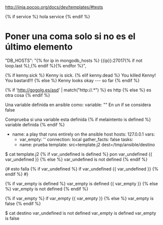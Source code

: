 http://jinja.pocoo.org/docs/dev/templates/#tests

{% if service %}
hola service
{% endif %}

# Poner una coma solo si no es el último elemento
"DB_HOSTS": "{% for ip in mongodb_hosts %} {{ip}}:27017{% if not loop.last %},{% endif %}{% endfor %}",


{% if kenny.sick %}
    Kenny is sick.
{% elif kenny.dead %}
    You killed Kenny!  You bastard!!!
{% else %}
    Kenny looks okay --- so far
{% endif %}


{% if 'http://gogolg.es/asd' | match("http://.*") %}
es http
{% else %}
es otra cosa
{% endif %}




Una variable definida en ansible como:
variable: ""
En un if se considera false


Comprueba si una variable esta definida
{% if melaintento is defined %}
variable definida
{% endif %}



- name: a play that runs entirely on the ansible host
  hosts: 127.0.0.1
  vars:
    - var_empty: ''
  connection: local
  gather_facts: false
  tasks:
  - name: prueba
    template: src=template.j2 dest=/tmp/ansible/destino

$ cat template.j2 
{% if var_undefined is defined %}
pon var_undefined {{ var_undefined }}
{% else %}
var_undefined is not defined
{% endif %}

{# esto falla
{% if var_undefined %}
if var_undefined {{ var_undefined }}
{% endif %}
#}

{% if var_empty is defined %}
var_empty is defined {{ var_empty }}
{% else %}
var_empty is not defined
{% endif %}

{% if var_empty %}
if var_empty {{ var_empty }}
{% else %}
var_empty is false
{% endif %}


$ cat destino 
var_undefined is not defined
var_empty is defined 
var_empty is false
